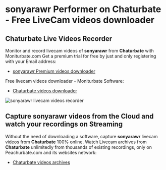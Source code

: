 # sonyarawr Performer on Chaturbate - Free LiveCam videos downloader

## Chaturbate Live Videos Recorder

Monitor and record livecam videos of **sonyarawr** from **Chaturbate** with Moniturbate.com
Get a premium trial for free by just and only registering with your Email address:
* [sonyarawr Premium videos downloader](https://moniturbate.com/request-demo-licence-key.html)

Free livecam videos downloader - Moniturbate Software:
* [Chaturbate videos downloader](https://moniturbate.com/moniturbate-download-software.html)

![sonyarawr livecam videos recorder](https://peachurnet.com/templates/moniturbate-software.png)


## Capture sonyarawr videos from the Cloud and watch your recordings on Streaming

Without the need of downloading a software, capture **sonyarawr** livecam videos from **Chaturbate** 100% online.
Watch Livecam archives from **Chaturbate** unlimitedly from thousands of existing recordings, only on Peachurbate.com and its websites network:
* [Chaturbate videos archives](https://peachurnet.com/)